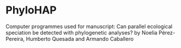 # PhyloHAP
Computer programmes used for manuscript: Can parallel ecological speciation be detected with phylogenetic analyses? by Noelia Pérez-Pereira, Humberto Quesada and Armando Caballero
